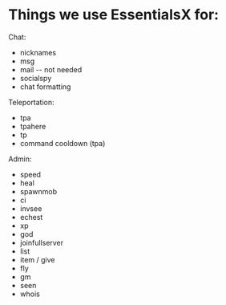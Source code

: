 # Things we use EssentialsX for:

Chat:
- nicknames
- msg
- mail -- not needed
- socialspy
- chat formatting

Teleportation:
- tpa
- tpahere
- tp
- command cooldown (tpa)

Admin:
- speed
- heal
- spawnmob
- ci
- invsee
- echest
- xp
- god
- joinfullserver
- list
- item / give
- fly
- gm
- seen
- whois
